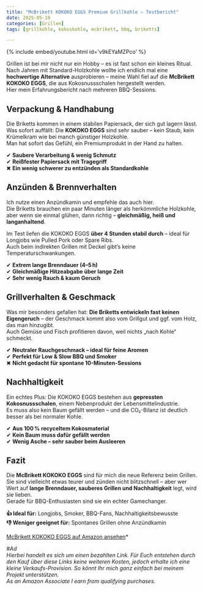 ```yaml
---
title: "McBrikett KOKOKO EGGS Premium Grillkohle – Testbericht"
date: 2025-05-19
categories: [Grillen]
tags: [grillkohle, kokoskohle, mcbrikett, bbq, briketts]

---
```


{% include embed/youtube.html id='v9kEYaMZPco' %}

Grillen ist bei mir nicht nur ein Hobby – es ist fast schon ein kleines Ritual.  
Nach Jahren mit Standard-Holzkohle wollte ich endlich mal eine **hochwertige Alternative** ausprobieren – meine Wahl fiel auf die **McBrikett KOKOKO EGGS**, die aus Kokosnussschalen hergestellt werden.  
Hier mein Erfahrungsbericht nach mehreren BBQ-Sessions.

## Verpackung & Handhabung

Die Briketts kommen in einem stabilen Papiersack, der sich gut lagern lässt.  
Was sofort auffällt: Die **KOKOKO EGGS** sind sehr sauber – kein Staub, kein Krümelkram wie bei manch günstiger Holzkohle.  
Man hat sofort das Gefühl, ein Premiumprodukt in der Hand zu halten.

✔ **Saubere Verarbeitung & wenig Schmutz**  
✔ **Reißfester Papiersack mit Tragegriff**  
✖ **Ein wenig schwerer zu entzünden als Standardkohle**

## Anzünden & Brennverhalten

Ich nutze einen Anzündkamin und empfehle das auch hier.  
Die Briketts brauchen ein paar Minuten länger als herkömmliche Holzkohle, aber wenn sie einmal glühen, dann richtig – **gleichmäßig, heiß und langanhaltend**.

Im Test liefen die KOKOKO EGGS **über 4 Stunden stabil durch** – ideal für Longjobs wie Pulled Pork oder Spare Ribs.  
Auch beim indirekten Grillen mit Deckel gibt’s keine Temperaturschwankungen.

✔ **Extrem lange Brenndauer (4–5 h)**  
✔ **Gleichmäßige Hitzeabgabe über lange Zeit**  
✔ **Sehr wenig Rauch & kaum Geruch**

## Grillverhalten & Geschmack

Was mir besonders gefallen hat: **Die Briketts entwickeln fast keinen Eigengeruch** – der Geschmack kommt also vom Grillgut und ggf. vom Holz, das man hinzugibt.  
Auch Gemüse und Fisch profitieren davon, weil nichts „nach Kohle“ schmeckt.

✔ **Neutraler Rauchgeschmack – ideal für feine Aromen**  
✔ **Perfekt für Low & Slow BBQ und Smoker**  
✖ **Nicht gedacht für spontane 10-Minuten-Sessions**

## Nachhaltigkeit

Ein echtes Plus: Die KOKOKO EGGS bestehen aus **gepressten Kokosnussschalen**, einem Nebenprodukt der Lebensmittelindustrie.  
Es muss also kein Baum gefällt werden – und die CO₂-Bilanz ist deutlich besser als bei normaler Kohle.

✔ **Aus 100 % recyceltem Kokosmaterial**  
✔ **Kein Baum muss dafür gefällt werden**  
✔ **Wenig Asche – sehr sauber beim Ausleeren**

## Fazit

Die **McBrikett KOKOKO EGGS** sind für mich die neue Referenz beim Grillen.  
Sie sind vielleicht etwas teurer und zünden nicht blitzschnell – aber wer Wert auf **lange Brenndauer, sauberes Grillen und Nachhaltigkeit** legt, wird sie lieben.  
Gerade für BBQ-Enthusiasten sind sie ein echter Gamechanger.

**👍 Ideal für:** Longjobs, Smoker, BBQ-Fans, Nachhaltigkeitsbewusste  
**👎 Weniger geeignet für:** Spontanes Grillen ohne Anzündkamin

[McBrikett KOKOKO EGGS auf Amazon ansehen](https://amzn.to/438ichR)*

*#Ad*  
*Hierbei handelt es sich um einen bezahlten Link. Für Euch entstehen durch den Kauf über diese Links keine weiteren Kosten, jedoch erhalte ich eine kleine Verkaufs-Provision. So könnt Ihr mich ganz einfach bei meinem Projekt unterstützen.*  
*As an Amazon Associate I earn from qualifying purchases.*
